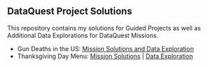 ## DataQuest Project Solutions

This repository contains my solutions for Guided Projects as well as Additional Data Explorations for DataQuest Missions.

- Gun Deaths in the US: [Mission Solutions and Data Exploration](https://github.com/SilverSurfer0/dataquest/blob/master/solutions/Gun_Deaths_in_the_US_Exploration.ipynb)
- Thanksgiving Day Menu: [Mission Solutions](https://github.com/SilverSurfer0/dataquest/blob/master/solutions/Project_Thanksgiving_mission.ipynb) | [Data Exploration](https://github.com/SilverSurfer0/dataquest/blob/master/solutions/Project_Thanksgiving_Exploration.ipynb)

